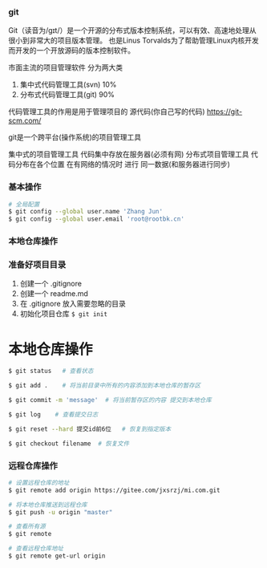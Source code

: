 ### git
Git（读音为/gɪt/）是一个开源的分布式版本控制系统，可以有效、高速地处理从很小到非常大的项目版本管理。 也是Linus Torvalds为了帮助管理Linux内核开发而开发的一个开放源码的版本控制软件。

市面主流的项目管理软件 分为两大类
1. 集中式代码管理工具(svn) 10%
2. 分布式代码管理工具(git)  90%

代码管理工具的作用是用于管理项目的 源代码(你自己写的代码)
https://git-scm.com/

git是一个跨平台(操作系统)的项目管理工具

集中式的项目管理工具 代码集中存放在服务器(必须有网)
分布式项目管理工具 代码分布在各个位置 在有网络的情况时 进行 同一数据(和服务器进行同步)


### 基本操作
```bash
# 全局配置
$ git config --global user.name 'Zhang Jun'
$ git config --global user.email 'root@rootbk.cn'
```

### 本地仓库操作
### 准备好项目目录
1. 创建一个 .gitignore
2. 创建一个 readme.md
3. 在 .gitignore 放入需要忽略的目录
4. 初始化项目仓库 `$ git init`

# 本地仓库操作
```bash
$ git status   # 查看状态

$ git add .    # 将当前目录中所有的内容添加到本地仓库的暂存区

$ git commit -m 'message'  # 将当前暂存区的内容 提交到本地仓库

$ git log    # 查看提交日志

$ git reset --hard 提交id前6位   # 恢复到指定版本

$ git checkout filename  # 恢复文件
```

### 远程仓库操作


```bash
# 设置远程仓库的地址
$ git remote add origin https://gitee.com/jxsrzj/mi.com.git

# 将本地仓库推送到远程仓库
$ git push -u origin "master"

# 查看所有源
$ git remote 

# 查看远程仓库地址
$ git remote get-url origin


```